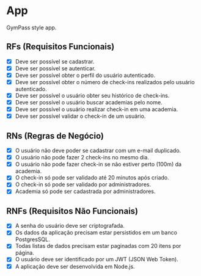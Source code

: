 # App

GymPass style app.

## RFs (Requisitos Funcionais)

- [x] Deve ser possível se cadastrar.
- [x] Deve ser possível se autenticar.
- [x] Deve ser possível obter o perfil do usuário autenticado.
- [x] Deve ser possível obter o número de check-ins realizados pelo usuário autenticado.
- [x] Deve ser possível o usuário obter seu histórico de check-ins.
- [x] Deve ser possível o usuário buscar academias pelo nome.
- [x] Deve ser possível o usuário realizar check-in em uma academia.
- [x] Deve ser possível validar o check-in de um usuário.

## RNs (Regras de Negócio)

- [x] O usuário não deve poder se cadastrar com um e-mail duplicado.
- [x] O usuário não pode fazer 2 check-ins no mesmo dia.
- [x] O usuário não pode fazer check-in se não estiver perto (100m) da academia.
- [x] O check-in só pode ser validado até 20 minutos após criado.
- [x] O check-in só pode ser validado por administradores.
- [x] Academia só pode ser cadastrada por administradores.

## RNFs (Requisitos Não Funcionais)

- [x] A senha do usuário deve ser criptografada.
- [x] Os dados da aplicação precisam estar persistidos em um banco PostgresSQL.
- [x] Todas listas de dados precisam estar paginadas com 20 itens por página.
- [x] O usuário deve ser identificado por um JWT (JSON Web Token).
- [x] A aplicação deve ser desenvolvida em Node.js.